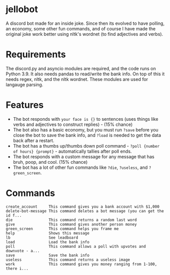 # jellobot
A discord bot made for an inside joke. Since then its evolved to have polling, an economy, some other fun commands, and of course I have made the original joke work better using nltk's wordnet (to find adjectives and verbs).

# Requirements
The discord.py and asyncio modules are required, and the code runs on Python 3.9. It also needs pandas to read/write the bank info. On top of this it needs regex, nltk, and the nltk wordnet. These modules are used for langauge parsing.

# Features
- The bot responds with `your face is {}` to sentences (uses things like verbs and adjectives to construct replies) - (15% chance)
- The bot also has a basic economy, but you must run `?save` before you close the bot to save the bank info, and `?load` is needed to get the data back after a restart.
- The bot has a thumbs up/thumbs down poll command - `?poll {number of hours} {prompt}` - automatically tallies after poll ends.
- The bot responds with a custom message for any message that has bruh, poop, and cool. (15% chance)
- The bot has a lot of other fun commands like `?die`, `?useless`, and `?green_screen`.

# Commands
```
create_account     This command gives you a bank account with $1,000
delete-bot-message This command deletes a bot message (you can get the id f...
die                This command returns a random last word
give               This command gives another person money
green_screen       This command helps you frame me
help               Shows this message
lb                 See leadboard
load               Load the bank info
poll               This command allows a poll with upvotes and downvote - a...
save               Save the bank info
useless            This command returns a useless image
work               This command gives you money ranging from 1-100, there i...
```
